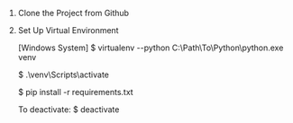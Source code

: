 1. Clone the Project from Github

2. Set Up Virtual Environment

    [Windows System]
    $ virtualenv --python C:\Path\To\Python\python.exe venv
    
    $ .\venv\Scripts\activate
    
    $ pip install -r requirements.txt
    
    To deactivate: $ deactivate